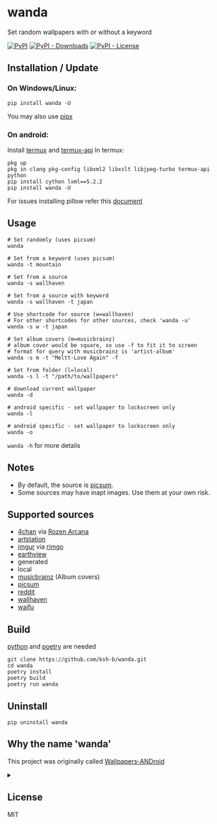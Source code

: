 # wanda
Set random wallpapers with or without a keyword

[![PyPI](https://img.shields.io/pypi/v/wanda)](https://pypi.org/project/wanda/)
[![PyPI - Downloads](https://img.shields.io/pypi/dm/wanda)](https://pypistats.org/packages/wanda)
[![PyPI - License](https://img.shields.io/pypi/l/wanda)](https://tldrlegal.com/license/mit-license)

## Installation / Update
### On Windows/Linux:
```
pip install wanda -U
```
You may also use [pipx](https://pipx.pypa.io/latest/)

### On android:<br>
Install [termux](https://github.com/termux/termux-app) and [termux-api](https://github.com/termux/termux-api)
In termux:<br>
```
pkg up
pkg in clang pkg-config libxml2 libxslt libjpeg-turbo termux-api python
pip install cython lxml==5.2.2
pip install wanda -U
```

For issues installing pillow refer this [document](https://pillow.readthedocs.io/en/stable/installation.html)


## Usage
```
# Set randomly (uses picsum)
wanda

# Set from a keyword (uses picsum)
wanda -t mountain

# Set from a source
wanda -s wallhaven

# Set from a source with keyword
wanda -s wallhaven -t japan

# Use shortcode for source (w=wallhaven)
# For other shortcodes for other sources, check 'wanda -u'
wanda -s w -t japan

# Set album covers (m=musicbrainz)
# album cover would be square, so use -f to fit it to screen
# format for query with musicbrainz is 'artist-album'
wanda -s m -t "Meltt-Love Again" -f

# Set from folder (l=local)
wanda -s l -t "/path/to/wallpapers"

# download current wallpaper
wanda -d

# android specific - set wallpaper to lockscreen only
wanda -l

# android specific - set wallpaper to lockscreen only
wanda -o

```
`wanda -h` for more details

## Notes

- By default, the source is [picsum](https://picsum.photos).
- Some sources may have inapt images. Use them at your own risk.

## Supported sources

- [4chan](https://boards.4chan.org) via [Rozen Arcana](https://archive-media.palanq.win)
- [artstation](https://artstation.com)
- [imgur](https://imgur.com) via [rimgo](https://rimgo.projectsegfau.lt)
- [earthview](https://chromewebstore.google.com/detail/earth-view-from-google-ea/bhloflhklmhfpedakmangadcdofhnnoh)
- generated
- local
- [musicbrainz](https://musicbrainz.org/) (Album covers)
- [picsum](https://picsum.photos)
- [reddit](https://reddit.com)
- [wallhaven](https://wallhaven.cc)
- [waifu](https://www.waifu.im/)

## Build
[python](https://www.python.org/downloads) and [poetry](https://python-poetry.org) are needed
```
git clone https://github.com/ksh-b/wanda.git
cd wanda
poetry install
poetry build
poetry run wanda
```

## Uninstall
```
pip uninstall wanda
```

## Why the name 'wanda'
This project was originally called [Wallpapers-ANDroid](https://github.com/ksyko/wallpaper-android)
<details>
  <summary></summary>
  Why the a at the end? 'wand' was already taken I think. a for awesome, i guess.
</details>


## License
MIT
